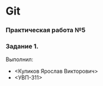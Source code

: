 # Git 
### Практическая работа №5 
### Задание 1. 
Выполнил: 
* <Куликов Ярослав Викторович> 
* <УВП-311> 

